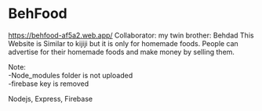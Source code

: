# BehFood
https://behfood-af5a2.web.app/
Collaborator: my twin brother: Behdad
This Website is Similar to kijiji but it is only for homemade foods. People can advertise for their homemade foods and make money by selling them. 

Note:\
-Node_modules folder is not uploaded\
-firebase key is removed

Nodejs, Express, Firebase 

